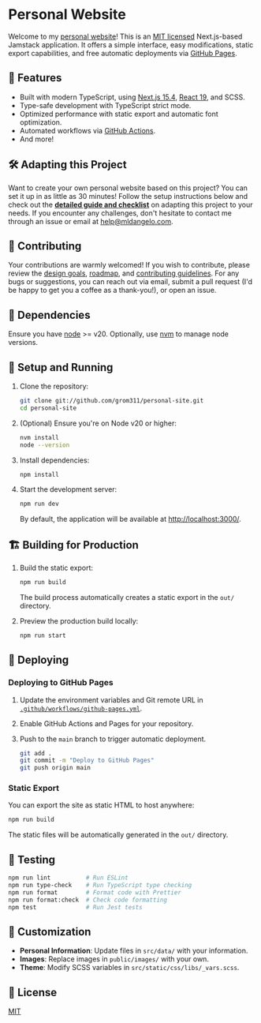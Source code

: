 # Personal Website

Welcome to my [personal website](https://mldangelo.com)! This is an [MIT licensed](https://github.com/grom311/personal-site/blob/main/LICENSE) Next.js-based Jamstack application. It offers a simple interface, easy modifications, static export capabilities, and free automatic deployments via [GitHub Pages](https://pages.github.com/).

## 🚀 Features

- Built with modern TypeScript, using [Next.js 15.4](https://nextjs.org/), [React 19](https://react.dev/), and SCSS.
- Type-safe development with TypeScript strict mode.
- Optimized performance with static export and automatic font optimization.
- Automated workflows via [GitHub Actions](https://github.com/features/actions).
- And more!

## 🛠 Adapting this Project

Want to create your own personal website based on this project? You can set it up in as little as 30 minutes! Follow the setup instructions below and check out the **[detailed guide and checklist](./docs/adapting-guide.md)** on adapting this project to your needs. If you encounter any challenges, don't hesitate to contact me through an issue or email at [help@mldangelo.com](mailto:help@mldangelo.com).

## 🤝 Contributing

Your contributions are warmly welcomed! If you wish to contribute, please review the [design goals](./docs/design-goals.md), [roadmap](./docs/roadmap.md), and [contributing guidelines](./docs/contributing.md). For any bugs or suggestions, you can reach out via email, submit a pull request (I'd be happy to get you a coffee as a thank-you!), or open an issue.

## 🔧 Dependencies

Ensure you have [node](https://nodejs.org/) >= v20. Optionally, use [nvm](https://github.com/nvm-sh/nvm#installing-and-updating) to manage node versions.

## 🚀 Setup and Running

1. Clone the repository:

   ```bash
   git clone git://github.com/grom311/personal-site.git
   cd personal-site
   ```

2. (Optional) Ensure you're on Node v20 or higher:

   ```bash
   nvm install
   node --version
   ```

3. Install dependencies:

   ```bash
   npm install
   ```

4. Start the development server:

   ```bash
   npm run dev
   ```

   By default, the application will be available at [http://localhost:3000/](http://localhost:3000/).

## 🏗 Building for Production

1. Build the static export:

   ```bash
   npm run build
   ```

   The build process automatically creates a static export in the `out/` directory.

2. Preview the production build locally:

   ```bash
   npm run start
   ```

## 🚢 Deploying

### Deploying to GitHub Pages

1. Update the environment variables and Git remote URL in [`.github/workflows/github-pages.yml`](.github/workflows/github-pages.yml).

2. Enable GitHub Actions and Pages for your repository.

3. Push to the `main` branch to trigger automatic deployment.

   ```bash
   git add .
   git commit -m "Deploy to GitHub Pages"
   git push origin main
   ```

### Static Export

You can export the site as static HTML to host anywhere:

```bash
npm run build
```

The static files will be automatically generated in the `out/` directory.

## 🔬 Testing

```bash
npm run lint          # Run ESLint
npm run type-check    # Run TypeScript type checking
npm run format        # Format code with Prettier
npm run format:check  # Check code formatting
npm test              # Run Jest tests
```

## 🎨 Customization

- **Personal Information**: Update files in `src/data/` with your information.
- **Images**: Replace images in `public/images/` with your own.
- **Theme**: Modify SCSS variables in `src/static/css/libs/_vars.scss`.

## 📝 License

[MIT](https://github.com/grom311/personal-site/blob/main/LICENSE)